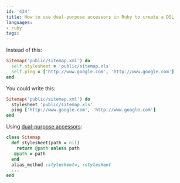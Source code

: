 ```yaml
---
id: '434'
title: How to use dual-purpose accessors in Ruby to create a DSL
languages:
- ruby
tags:
---
```

Instead of this:


```ruby
Sitemap('public/sitemap.xml') do
  self.stylesheet = 'public/sitemap.xls'  
  self.ping = ['http://www.google.com', 'http://www.google.com']  
end
```
    

You could write this:


```ruby
Sitemap('public/sitemap.xml') do
  stylesheet 'public/sitemap.xls'  
  ping ['http://www.google.com', 'http://www.google.com']  
end
```
    

Using [dual-purpose accessors](http://sandal.github.com/rbp-book/pdfs/ch03.pdf):


```ruby
class Sitemap
  def stylesheet(path = nil) 
    return @path unless path
   @path = path
  end
  alias_method :stylesheet=, :stylesheet 
  ...
end
```
    

